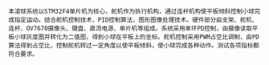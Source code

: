     本滚球系统以STM32F4单片机为核心，舵机作为执行机构，通过连杆机构使平板倾斜控制小球完成指定运动。结合舵机控制技术，PID控制算法，图形图像处理技术。硬件部分由支架、舵机、连杆、OV7670摄像头、键盘、直流电源、单片机等组成。系统采用单环PD控制，由摄像读取平板小球灰度图并转化为二值图，得到小球在平板上的坐标。舵机控制采用PWM占空比调制，由PD算法得到占空比，控制舵机转过一定角度以使平板倾斜，使小球完成各种动作。测试各项指标都符合要求。
